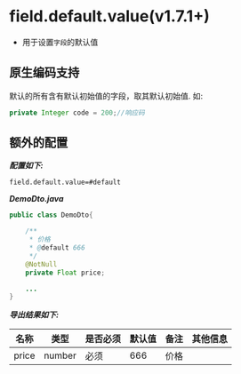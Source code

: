 # field.default.value(v1.7.1+)

- 用于设置`字段`的默认值 

## 原生编码支持

默认的所有含有默认初始值的字段，取其默认初始值.
如:
```java
private Integer code = 200;//响应码
```

## 额外的配置

***配置如下:***

```properties
field.default.value=#default
```

***DemoDto.java***

```java
public class DemoDto{

    /**
     * 价格
     * @default 666
     */
    @NotNull
    private Float price;

    ...
}
```

***导出结果如下:***


| 名称 | 类型 | 是否必须 | 默认值 | 备注 | 其他信息 |
| --- | --- | --- | --- | --- | --- |
| price	| number | 必须 | 666 | 价格	| |